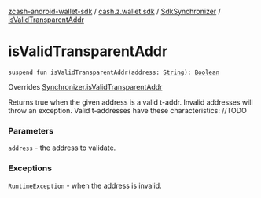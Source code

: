 [zcash-android-wallet-sdk](../../index.md) / [cash.z.wallet.sdk](../index.md) / [SdkSynchronizer](index.md) / [isValidTransparentAddr](./is-valid-transparent-addr.md)

# isValidTransparentAddr

`suspend fun isValidTransparentAddr(address: `[`String`](https://kotlinlang.org/api/latest/jvm/stdlib/kotlin/-string/index.html)`): `[`Boolean`](https://kotlinlang.org/api/latest/jvm/stdlib/kotlin/-boolean/index.html)

Overrides [Synchronizer.isValidTransparentAddr](../-synchronizer/is-valid-transparent-addr.md)

Returns true when the given address is a valid t-addr. Invalid addresses will throw an
exception. Valid t-addresses have these characteristics: //TODO

### Parameters

`address` - the address to validate.

### Exceptions

`RuntimeException` - when the address is invalid.
